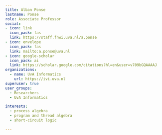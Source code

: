 ```yaml
---
title: Alban Ponse
lastname: Ponse
role: Associate Professor
social:
- icon: link
  icon_pack: fas
  link: https://staff.fnwi.uva.nl/a.ponse
- icon: envelope
  icon_pack: fas
  link: mailto:a.ponse@uva.nl
- icon: google-scholar
  icon_pack: ai
  link: https://scholar.google.com/citations?hl=en&user=v709bGQAAAAJ
organizations:
  - name: UvA Informatics
    url: https://ivi.uva.nl
superuser: true
user_groups:
  - Researchers
  - UvA Informatics

interests:
  - process algebra
  - program and thread algebra
  - short-circuit logic

---
```

